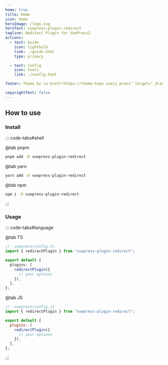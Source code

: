 ```yaml
---
home: true
title: Home
icon: home
heroImage: /logo.svg
heroText: vuepress-plugin-redirect
tagline: Redirect Plugin for VuePress2
actions:
  - text: Guide
    icon: lightbulb
    link: ./guide.html
    type: primary

  - text: Config
    icon: tools
    link: ./config.html

footer: Theme by <a href="https://theme-hope.vuejs.press" target="_blank">VuePress Theme Hope</a> | MIT Licensed, Copyright © 2019-present Mr.Hope

copyrightText: false
---
```


## How to use

### Install

::: code-tabs#shell

@tab pnpm

```bash
pnpm add -D vuepress-plugin-redirect
```

@tab yarn

```bash
yarn add -D vuepress-plugin-redirect
```

@tab npm

```bash
npm i -D vuepress-plugin-redirect
```

:::

### Usage

::: code-tabs#language

@tab TS

```ts
// .vuepress/config.ts
import { redirectPlugin } from "vuepress-plugin-redirect";

export default {
  plugins: [
    redirectPlugin({
      // your options
    }),
  ],
};
```

@tab JS

```js
// .vuepress/config.js
import { redirectPlugin } from "vuepress-plugin-redirect";

export default {
  plugins: [
    redirectPlugin({
      // your options
    }),
  ],
};
```

:::
